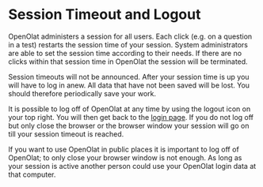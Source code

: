 # Session Timeout and Logout

OpenOlat administers a session for all users. Each click (e.g. on a question
in a test) restarts the session time of your session. System administrators
are able to set the session time according to their needs. If there are no
clicks within that session time in OpenOlat the session will be terminated.

Session timeouts will not be announced. After your session time is up you will
have to log in anew. All data that have not been saved will be lost. You
should therefore periodically save your work.

It is possible to log off of OpenOlat at any time by using the logout icon on
your top right. You will then get back to the [login page](Login_Page.md).
If you do not log off but only close the browser or the browser window your
session will go on till your session timeout is reached.

If you want to use OpenOlat in public places it is important to log off of
OpenOlat; to only close your browser window is not enough. As long as your
session is active another person could use your OpenOlat login data at that
computer.

